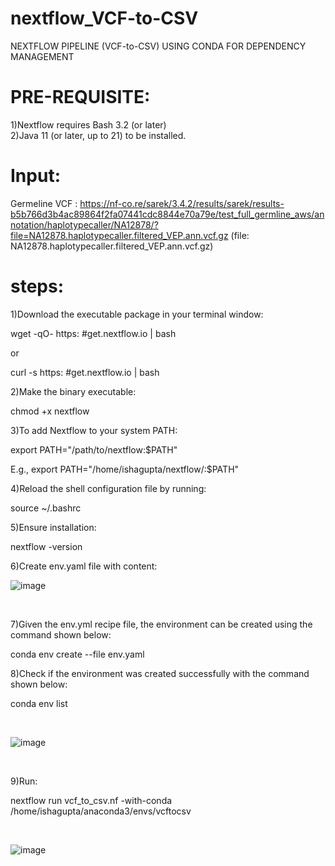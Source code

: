 # nextflow_VCF-to-CSV
 NEXTFLOW PIPELINE (VCF-to-CSV) USING CONDA FOR DEPENDENCY MANAGEMENT


# PRE-REQUISITE:
1)Nextflow requires Bash 3.2 (or later)
<br>
2)Java 11 (or later, up to 21) to be installed.
<br>
# Input:

Germeline VCF : https://nf-co.re/sarek/3.4.2/results/sarek/results-b5b766d3b4ac89864f2fa07441cdc8844e70a79e/test_full_germline_aws/annotation/haplotypecaller/NA12878/?file=NA12878.haplotypecaller.filtered_VEP.ann.vcf.gz (file: NA12878.haplotypecaller.filtered_VEP.ann.vcf.gz)

# steps:
1)Download the executable package in your terminal window:

wget -qO- https: #get.nextflow.io | bash

or

curl -s https: #get.nextflow.io | bash

2)Make the binary executable:

chmod +x nextflow

3)To add Nextflow to your system PATH:

export PATH="/path/to/nextflow:$PATH"

E.g., export PATH="/home/ishagupta/nextflow/:$PATH"

4)Reload the shell configuration file by running:

source ~/.bashrc

5)Ensure installation:

nextflow -version

6)Create env.yaml file with content:
<br>

![image](https://github.com/user-attachments/assets/dd02b513-d9ff-4388-8aa6-6d3d6fc25c7c)

<br>

7)Given the env.yml recipe file, the environment can be created using the command shown below:

conda env create --file env.yaml

8)Check if the environment was created successfully with the command shown below:

conda env list

<br>

![image](https://github.com/user-attachments/assets/5e0b9f84-d05f-4744-9863-1cfdb48e74ce)

<br>

9)Run:

nextflow run vcf_to_csv.nf -with-conda /home/ishagupta/anaconda3/envs/vcftocsv

<br>

![image](https://github.com/user-attachments/assets/9010b7b9-d224-481c-8209-74536988c818)

<br>
